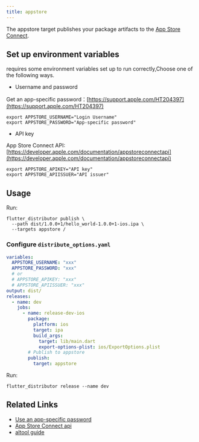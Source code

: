 ```yaml
---
title: appstore
---
```


The appstore target publishes your package artifacts to the [App Store Connect](https://appstoreconnect.apple.com/apps).

## Set up environment variables

requires some environment variables set up to run correctly,Choose one of the following ways.

- Username and password

Get an app-specific password：[https://support.apple.com/HT204397](https://support.apple.com/HT204397)

```
export APPSTORE_USERNAME="Login Username"
export APPSTORE_PASSWORD="App-specific password"
```

- API key

App Store Connect API: [https://developer.apple.com/documentation/appstoreconnectapi](https://developer.apple.com/documentation/appstoreconnectapi)

```
export APPSTORE_APIKEY="API key"
export APPSTORE_APIISSUER="API issuer"
```

## Usage

Run:

```
flutter_distributor publish \
  --path dist/1.0.0+1/hello_world-1.0.0+1-ios.ipa \
  --targets appstore /
```

### Configure `distribute_options.yaml`

```yaml
variables:
  APPSTORE_USERNAME: "xxx"
  APPSTORE_PASSWORD: "xxx"
  # or
  # APPSTORE_APIKEY: "xxx"
  # APPSTORE_APIISSUER: "xxx"
output: dist/
releases:
  - name: dev
    jobs:
      - name: release-dev-ios
        package:
          platform: ios
          target: ipa
          build_args:
            target: lib/main.dart
            export-options-plist: ios/ExportOptions.plist
        # Publish to appstore
        publish:
          target: appstore
```

Run:

```
flutter_distributor release --name dev
```

## Related Links

- [Use an app-specific password](https://support.apple.com/HT204397)
- [App Store Connect api](https://developer.apple.com/documentation/appstoreconnectapi)
- [altool guide](https://help.apple.com/asc/appsaltool/)
